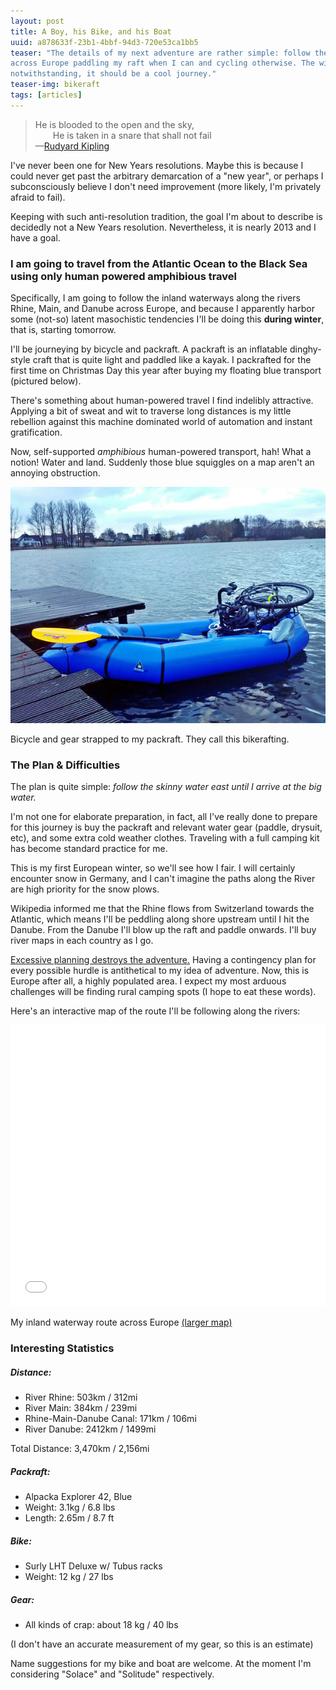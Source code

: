 ```yaml
---
layout: post
title: A Boy, his Bike, and his Boat
uuid: a878633f-23b1-4bbf-94d3-720e53ca1bb5
teaser: "The details of my next adventure are rather simple: follow the rivers east
across Europe paddling my raft when I can and cycling otherwise. The winter
notwithstanding, it should be a cool journey."
teaser-img: bikeraft
tags: [articles]
---
```


<blockquote>
He is blooded to the open and the sky,<br />
&emsp;&emsp;He is taken in a snare that shall not fail<br />
&mdash;<a href="http://www.gutenberg.org/files/27870/27870-h/27870-h.htm#Page_74">Rudyard Kipling</a>
</blockquote>

I've never been one for New Years resolutions. Maybe this is because I could
never get past the arbitrary demarcation of a "new year", or perhaps
I subconsciously believe I don't need improvement (more likely, I'm privately afraid to
fail).

Keeping with such anti-resolution tradition, the goal I'm about to describe is
decidedly not a New Years resolution. Nevertheless, it is nearly 2013 and
I have a goal.

### I am going to travel from the Atlantic Ocean to the Black Sea using only human powered amphibious travel


Specifically, I am going to follow the inland waterways along the rivers Rhine,
Main, and Danube across Europe, and because I apparently harbor some (not-so)
latent masochistic tendencies I'll be doing this **during winter**, that is,
starting tomorrow.

I'll be journeying by bicycle and packraft. A packraft is an inflatable
dinghy-style craft that is quite light and paddled like a kayak. I packrafted
for the first time on Christmas Day this year after buying my floating blue transport
(pictured below).

There's something about human-powered travel I find indelibly attractive.
Applying a bit of sweat and wit to traverse long distances is my
little rebellion against this machine dominated world of automation and
instant gratification.

Now, self-supported *amphibious* human-powered transport, hah! What a notion!
Water and land. Suddenly those blue squiggles on a map aren't an annoying
obstruction.

<div class="caption">
<!--<img src="http://elusivetruth.net/uploads/2012/12/bikeraft.jpg" alt="" />-->
<a href="http://photos.elusivetruth.net/TheNetherlands/Rotterdam-2012/"><img src="/uploads/2012/12/bikeraft.jpg" alt="A bicycle folded up and strapped to an inflatable raft sitting in the water" /></a>
<p>Bicycle and gear strapped to my packraft. They call this bikerafting.</p>
</div>

### The Plan & Difficulties

The plan is quite simple: *follow the skinny water east until I arrive at the big
water.*

I'm not one for elaborate preparation, in fact, all I've really done to prepare
for this journey is buy the packraft and relevant water gear (paddle, drysuit,
etc), and some extra cold weather clothes. Traveling with a full camping
kit has become standard practice for me.

This is my first European winter, so we'll see how I fair. I will certainly
encounter snow in Germany, and I can't imagine the paths along the River are
high priority for the snow plows.

Wikipedia informed me that the Rhine flows from Switzerland towards the
Atlantic, which means I'll be peddling along shore upstream until I hit the
Danube. From the Danube I'll blow up the raft and paddle onwards. I'll buy river
maps in each country as I go.

<a href="http://elusivetruth.net/2011/10/24/the-adventure-illusion.html"
title="The Adventure Illusion">Excessive planning destroys the adventure.</a>
Having a contingency plan for every possible hurdle is antithetical to my idea
of adventure. Now, this is Europe after all, a highly populated area. I expect my most
arduous challenges will be finding rural camping spots (I hope to eat these words).

<div class="caption">
<p>Here's an interactive map of the route I'll be following along the rivers:</p>
<iframe src="/map.html" style="margin: 0; padding:0; border: none; width: 100%; height: 450px; overflow: hidden;" scrolling="no"></iframe>
<p>My inland waterway route across Europe <a href="http://elusivetruth.net/map.html" target="_blank" title="Alantic to Black Sea by Inland Waterways">(larger map)</a></p>
</div>

### Interesting Statistics

##### Distance:

* River Rhine: 503km / 312mi
* River Main: 384km / 239mi
* Rhine-Main-Danube Canal: 171km / 106mi
* River Danube: 2412km / 1499mi

Total Distance: 3,470km / 2,156mi

##### Packraft:

* Alpacka Explorer 42, Blue
* Weight: 3.1kg / 6.8 lbs
* Length: 2.65m / 8.7 ft

##### Bike:

* Surly LHT Deluxe w/ Tubus racks
* Weight: 12 kg / 27 lbs

##### Gear:

* All kinds of crap: about 18 kg / 40 lbs

 (I don't have an accurate measurement of my gear, so this is an estimate)


Name suggestions for my bike and boat are welcome. At the moment I'm considering "Solace"
and "Solitude" respectively.
